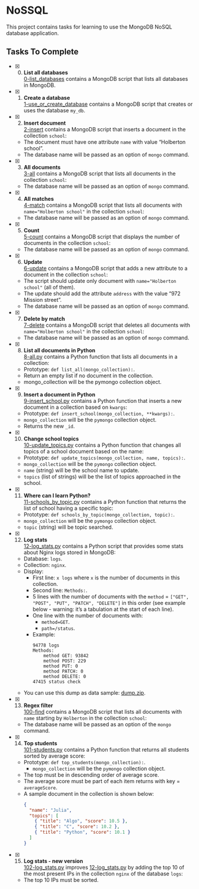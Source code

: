 # NoSSQL

This project contains tasks for learning to use the MongoDB NoSQL database application.

## Tasks To Complete

+ [x] 0. **List all databases**<br/>[0-list_databases](0-list_databases) contains a MongoDB script that lists all databases in MongoDB.

+ [x] 1. **Create a database**<br/>[1-use_or_create_database](1-use_or_create_database) contains a MongoDB script that creates or uses the database `my_db`.

+ [x] 2. **Insert document**<br/>[2-insert](2-insert) contains a MongoDB script that inserts a document in the collection `school`:
  + The document must have one attribute `name` with value “Holberton school”.
  + The database name will be passed as an option of `mongo` command.

+ [x] 3. **All documents**<br/>[3-all](3-all) contains a MongoDB script that lists all documents in the collection `school`:
  + The database name will be passed as an option of `mongo` command.

+ [x] 4. **All matches**<br/>[4-match](4-match) contains a MongoDB script that lists all documents with `name="Holberton school"` in the collection `school`:
  + The database name will be passed as an option of `mongo` command.

+ [x] 5. **Count**<br/>[5-count](5-count) contains a MongoDB script that displays the number of documents in the collection `school`:
  + The database name will be passed as an option of `mongo` command.

+ [x] 6. **Update**<br/>[6-update](6-update) contains a MongoDB script that adds a new attribute to a document in the collection `school`:
  + The script should update only document with `name="Holberton school"` (all of them).
  + The update should add the attribute `address` with the value “972 Mission street”.
  + The database name will be passed as an option of `mongo` command.

+ [x] 7. **Delete by match**<br/>[7-delete](7-delete) contains a MongoDB script that deletes all documents with `name="Holberton school"` in the collection `school`:
  + The database name will be passed as an option of `mongo` command.

+ [x] 8. **List all documents in Python**<br/>[8-all.py](8-all.py) contains a Python function that lists all documents in a collection:
  + Prototype: `def list_all(mongo_collection):`.
  + Return an empty list if no document in the collection.
  + mongo_collection will be the pymongo collection object.

+ [x] 9. **Insert a document in Python**<br/>[9-insert_school.py](9-insert_school.py) contains a Python function that inserts a new document in a collection based on `kwargs`:
  + Prototype: `def insert_school(mongo_collection, **kwargs):`.
  + `mongo_collection` will be the `pymongo` collection object.
  + Returns the new `_id`.

+ [x] 10. **Change school topics**<br/>[10-update_topics.py](10-update_topics.py) contains a Python function that changes all topics of a school document based on the name:
  + Prototype: `def update_topics(mongo_collection, name, topics):`.
  + `mongo_collection` will be the `pymongo` collection object.
  + `name` (string) will be the school name to update.
  + `topics` (list of strings) will be the list of topics approached in the school.

+ [x] 11. **Where can I learn Python?**<br/>[11-schools_by_topic.py](11-schools_by_topic.py) contains a Python function that returns the list of school having a specific topic:
  + Prototype: `def schools_by_topic(mongo_collection, topic):`.
  + `mongo_collection` will be the `pymongo` collection object.
  + `topic` (string) will be topic searched.

+ [x] 12. **Log stats**<br/>[12-log_stats.py](12-log_stats.py) contains a Python script that provides some stats about Nginx logs stored in MongoDB:
  + Database: `logs`.
  + Collection: `nginx`.
  + Display:
    + First line: `x logs` where `x` is the number of documents in this collection.
    + Second line: `Methods:`.
    + 5 lines with the number of documents with the `method` = `["GET", "POST", "PUT", "PATCH", "DELETE"]` in this order (see example below - warning: it’s a tabulation at the start of each line).
    + One line with the number of documents with:
      + `method=GET`.
      + `path=/status`.
    + Example:
      ```log
      94778 logs
      Methods:
          method GET: 93842
          method POST: 229
          method PUT: 0
          method PATCH: 0
          method DELETE: 0
      47415 status check
      ```
  + You can use this dump as data sample: [dump.zip](dump.zip).

+ [x] 13. **Regex filter**<br/>[100-find](100-find) contains a MongoDB script that lists all documents with `name` starting by `Holberton` in the collection `school`:
  + The database name will be passed as an option of the `mongo` command.

+ [x] 14. **Top students**<br/>[101-students.py](101-students.py) contains a Python function that returns all students sorted by average score:
  + Prototype: `def top_students(mongo_collection):`.
    + `mongo_collection` will be the `pymongo` collection object.
  + The top must be in descending order of average score.
  + The average score must be part of each item returns with key = `averageScore`.
  + A sample document in the collection is shown below:
    ```json
    {
      "name": "Julia",
      "topics": [
        { "title": "Algo", "score": 10.5 },
        { "title": "C", "score": 10.2 },
        { "title": "Python", "score": 10.1 }
      ]
    }
    ```

+ [x] 15. **Log stats - new version**<br/>[102-log_stats.py](102-log_stats.py) improves [12-log_stats.py](12-log_stats.py) by adding the top 10 of the most present IPs in the collection `nginx` of the database `logs`:
  + The top 10 IPs must be sorted.
